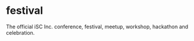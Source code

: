 # festival
The official iSC Inc. conference, festival, meetup, workshop, hackathon and celebration.
